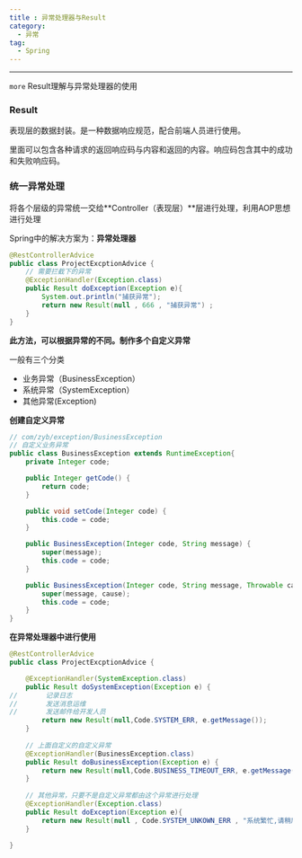 ```yaml
---
title : 异常处理器与Result
category:
  - 异常
tag:
  - Spring
---
```



---
`more` Result理解与异常处理器的使用

<!-- more -->



### Result

表现层的数据封装。是一种数据响应规范，配合前端人员进行使用。

里面可以包含各种请求的返回响应码与内容和返回的内容。响应码包含其中的成功和失败响应码。



### 统一异常处理

将各个层级的异常统一交给**Controller（表现层）**层进行处理，利用AOP思想进行处理

Spring中的解决方案为：**异常处理器**

```java
@RestControllerAdvice
public class ProjectExcptionAdvice {
    // 需要拦截下的异常
    @ExceptionHandler(Exception.class)
    public Result doException(Exception e){
        System.out.println("捕获异常");
        return new Result(null , 666 , "捕获异常") ;
    }
}
```

**此方法，可以根据异常的不同。制作多个自定义异常**

一般有三个分类

- 业务异常（BusinessException）
- 系统异常（SystemException）
- 其他异常(Exception)



**创建自定义异常**

```java
// com/zyb/exception/BusinessException
// 自定义业务异常
public class BusinessException extends RuntimeException{
    private Integer code;

    public Integer getCode() {
        return code;
    }

    public void setCode(Integer code) {
        this.code = code;
    }

    public BusinessException(Integer code, String message) {
        super(message);
        this.code = code;
    }

    public BusinessException(Integer code, String message, Throwable cause) {
        super(message, cause);
        this.code = code;
    }
}
```



**在异常处理器中进行使用**

```java
@RestControllerAdvice
public class ProjectExcptionAdvice {

    @ExceptionHandler(SystemException.class)
    public Result doSystemException(Exception e) {
//       记录日志
//       发送消息运维
//       发送邮件给开发人员
        return new Result(null,Code.SYSTEM_ERR, e.getMessage());
    }
	
    // 上面自定义的自定义异常
    @ExceptionHandler(BusinessException.class)
    public Result doBusinessException(Exception e) {
        return new Result(null,Code.BUSINESS_TIMEOUT_ERR, e.getMessage());
    }
	
    // 其他异常，只要不是自定义异常都由这个异常进行处理
    @ExceptionHandler(Exception.class)
    public Result doException(Exception e){
        return new Result(null , Code.SYSTEM_UNKOWN_ERR , "系统繁忙,请稍后再试.");
    }

}
```